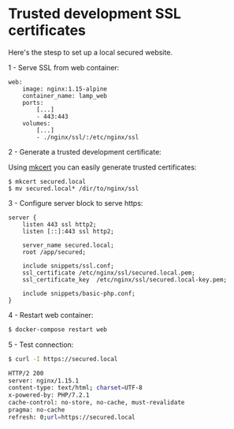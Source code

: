 # Trusted development SSL certificates

Here's the stesp to set up a local secured website.

1 - Serve SSL from web container:

```
web:
    image: nginx:1.15-alpine
    container_name: lamp_web
    ports:
        [...]
        - 443:443
    volumes:
        [...]
        - ./nginx/ssl/:/etc/nginx/ssl
```

2 - Generate a trusted development certificate:

Using [mkcert](https://github.com/FiloSottile/mkcert) you can easily generate trusted certificates:

```
$ mkcert secured.local
$ mv secured.local* /dir/to/nginx/ssl
```


3 - Configure server block to serve https:

```
server {
    listen 443 ssl http2;
    listen [::]:443 ssl http2;

    server_name secured.local;
    root /app/secured;

    include snippets/ssl.conf;
    ssl_certificate /etc/nginx/ssl/secured.local.pem;
    ssl_certificate_key  /etc/nginx/ssl/secured.local-key.pem;

    include snippets/basic-php.conf;
}
```

4 - Restart web container:

```sh
$ docker-compose restart web
```

5 - Test connection:

```sh
$ curl -I https://secured.local

HTTP/2 200 
server: nginx/1.15.1
content-type: text/html; charset=UTF-8
x-powered-by: PHP/7.2.1
cache-control: no-store, no-cache, must-revalidate
pragma: no-cache
refresh: 0;url=https://secured.local
```
